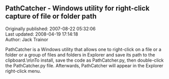 ## PathCatcher - Windows utility for right-click capture of file or folder path  
Originally published: 2007-08-22 05:32:06  
Last updated: 2008-04-19 17:14:18  
Author: Jack Trainor  
  
PathCatcher is a Windows utility that allows one to right-click on a file or a folder or a group of files and folders in Explorer and save its path to the clipboard.\n\nTo install, save the code as PathCatcher.py, then double-click the PathCatcher.py file. Afterwards, PathCatcher will appear in the Explorer right-click menu.